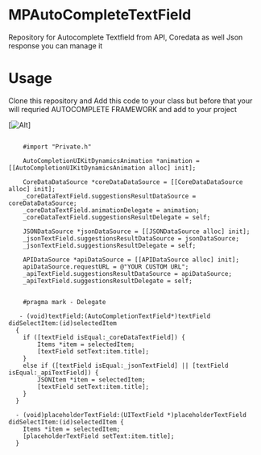 # MPAutoCompleteTextField
Repository for Autocomplete Textfield from API, Coredata as well Json response you can manage it  

# Usage 
Clone this repository and Add this code to your class but before that your will requried AUTOCOMPLETE FRAMEWORK and add to your project

[![Alt][screenshot1]]


[screenshot1]: https://github.com/mpatelCAS/MPAutoCompleteTextField/blob/master/Simulator%20Screen%20Shot%20Jul%2026%2C%202016%2C%203.50.08%20PM.png

```obj-c

    #import "Private.h" 

    AutoCompletionUIKitDynamicsAnimation *animation = [[AutoCompletionUIKitDynamicsAnimation alloc] init];
    
    CoreDataDataSource *coreDataDataSource = [[CoreDataDataSource alloc] init];
    _coreDataTextField.suggestionsResultDataSource = coreDataDataSource;
    _coreDataTextField.animationDelegate = animation;
    _coreDataTextField.suggestionsResultDelegate = self;
    
    JSONDataSource *jsonDataSource = [[JSONDataSource alloc] init];
    _jsonTextField.suggestionsResultDataSource = jsonDataSource;
    _jsonTextField.suggestionsResultDelegate = self;
    
    APIDataSource *apiDataSource = [[APIDataSource alloc] init];
    apiDataSource.requestURL = @"YOUR CUSTOM URL";
    _apiTextField.suggestionsResultDataSource = apiDataSource;
    _apiTextField.suggestionsResultDelegate = self;


    #pragma mark - Delegate

   - (void)textField:(AutoCompletionTextField*)textField didSelectItem:(id)selectedItem
  {
    if ([textField isEqual:_coreDataTextField]) {
        Items *item = selectedItem;
        [textField setText:item.title];
    }
    else if ([textField isEqual:_jsonTextField] || [textField isEqual:_apiTextField]) {
        JSONItem *item = selectedItem;
        [textField setText:item.title];
    }
  }

  - (void)placeholderTextField:(UITextField *)placeholderTextField didSelectItem:(id)selectedItem {
    Items *item = selectedItem;
    [placeholderTextField setText:item.title];
  }

